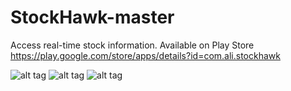 # StockHawk-master
Access real-time stock information.
Available on Play Store https://play.google.com/store/apps/details?id=com.ali.stockhawk

![alt tag](https://cloud.githubusercontent.com/assets/16262297/19827693/eff139c0-9db2-11e6-99bf-989212221112.png) ![alt tag](https://cloud.githubusercontent.com/assets/16262297/19827722/7dbd3f2e-9db3-11e6-8f49-95d0014a3e6f.png) ![alt tag](https://cloud.githubusercontent.com/assets/16262297/19827727/9b8512d4-9db3-11e6-88bd-bc7555ea17a2.png)
